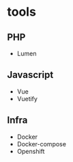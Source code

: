 # tools

## PHP
* Lumen

## Javascript
* Vue
* Vuetify

## Infra
 * Docker
 * Docker-compose
 * Openshift
